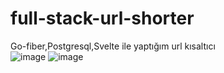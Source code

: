 # full-stack-url-shorter
Go-fiber,Postgresql,Svelte ile yaptığım url kısaltıcı <br>
![image](https://github.com/Hasan-Kilici/full-stack-url-shorter/assets/105741983/3eb92311-6779-4b1e-85ac-897a66f94125)
![image](https://github.com/Hasan-Kilici/full-stack-url-shorter/assets/105741983/e52490fa-b822-4daa-b729-8d7a04a4ebb4)
